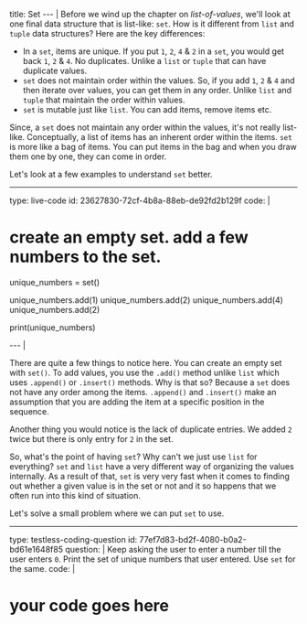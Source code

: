 title: Set
--- |
  Before we wind up the chapter on _list-of-values_, we'll look at one final data structure that is list-like: `set`. How is it different from `list` and `tuple` data structures? Here are the key differences:
  * In a `set`, items are unique. If you put `1`, `2`, `4` & `2` in a `set`, you would get back `1`, `2` & `4`. No duplicates. Unlike a `list` or `tuple` that can have duplicate values.
  * `set` does not maintain order within the values. So, if you add `1`, `2` & `4` and then iterate over values, you can get them in any order. Unlike `list` and `tuple` that maintain the order within values.
  * `set` is mutable just like `list`. You can add items, remove items etc.

  Since, a `set` does not maintain any order within the values, it's not really list-like. Conceptually, a list of items has an inherent order within the items. `set` is more like a bag of items. You can put items in the bag and when you draw them one by one, they can come in order.

  Let's look at a few examples to understand `set` better.

---
type: live-code
id: 23627830-72cf-4b8a-88eb-de92fd2b129f
code: |
  # create an empty set. add a few numbers to the set.
  unique_numbers = set()

  unique_numbers.add(1)
  unique_numbers.add(2)
  unique_numbers.add(4)
  unique_numbers.add(2)

  print(unique_numbers)

--- |

  There are quite a few things to notice here. You can create an empty set with `set()`. To add values, you use the `.add()` method unlike `list` which uses `.append()` or `.insert()` methods. Why is that so? Because a `set` does not have any order among the items. `.append()` and `.insert()` make an assumption that you are adding the item at a specific position in the sequence.

  Another thing you would notice is the lack of duplicate entries. We added `2` twice but there is only entry for `2` in the set.

  So, what's the point of having `set`? Why can't we just use `list` for everything? `set` and `list` have a very different way of organizing the values internally. As a result of that, `set` is very very fast when it comes to finding out whether a given value is in the set or not and it so happens that we often run into this kind of situation.

  Let's solve a small problem where we can put `set` to use.

---
type: testless-coding-question
id: 77ef7d83-bd2f-4080-b0a2-bd61e1648f85
question: |
  Keep asking the user to enter a number till the user enters `0`. Print the set of unique numbers that user entered. Use `set` for the same.
code: |
  # your code goes here
